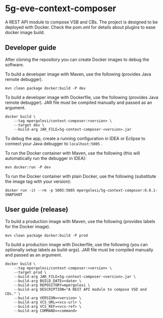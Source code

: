 # 5g-eve-context-composer
A REST API module to compose VSB and CBs.
The project is designed to be deployed with Docker.
Check the pom.xml for details about plugins to ease docker image build.

## Developer guide

After cloning the repository you can create Docker images to debug the software.

To build a developer image with Maven, use the following (provides Java remote debugger).

```
mvn clean package docker:build -P dev
```

To build a developer image with Dockerfile, use the following (provides Java remote debugger).
JAR file must be compiled manually and passed as an argument.

```
docker build \
    --tag mpergolesi/context-composer:<version> \
    --target dev \
    --build-arg JAR_FILE=5g-context-composer-<version>.jar 
```

To debug the app, create a running configuration in IDEA or Eclipse to connect your Java debugger
to `localhost:5005` .

To run the Docker container with Maven, use the following (this will automatically run the debugger
in IDEA):

```
mvn docker:run -P dev
```

To run the Docker container with plain Docker, use the following (substitute the image tag with your version):

```
docker run -it --rm -p 5005:5005 mpergolesi/5g-context-composer:0.0.1-SNAPSHOT
```


## User guide (release)

To build a production image with Maven, use the following (provides labels for the Docker image).

```
mvn clean package docker:build -P prod
```

To build a production image with Dockerfile, use the following (you can optionally setup labels as build-args).
JAR file must be compiled manually and passed as an argument.

```
docker build \
    --tag mpergolesi/context-composer:<version> \
    --target prod \
    --build-arg JAR_FILE=5g-context-composer-<version>.jar \
    --build-arg BUILD_DATE=<date> \
    --build-arg REPOSITORY=mpergolesi \
    --build-arg DESCRIPTION="A REST API module to compose VSD and CDs." \
    --build-arg VERSION=<version> \
    --build-arg VCS_URL=<vcs-url> \
    --build-arg VCS_REF=<vcs-ref> \
    --build-arg COMMAND=<command> 
```

